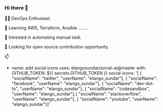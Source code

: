 ### Hi there 👋

👨‍💻 DevOps Enthusiast.

🌱 Learning AWS, Terraform, Ansible ........

🤖 Intrested in automating manual task.

🤝 Looking for open source contribution opportunity.

📫
- name: add social icons
  uses: elangosundar/social-ai@master
  with:
    GITHUB_TOKEN: ${{ secrets.GITHUB_TOKEN }}
    social-icons: '[ { "socialName": "twitter", "userName": "elango_sundar"}, { "socialName": "facebook", "userName": "elango_sundar"}, { "socialName": "dev-dot-to", "userName": "elango_sundar"}, { "socialName": "codesandbox", "userName": "elango_sundar"},{ "socialName": "stackoverflow", "userName": "elango_sundar"}, { "socialName": "youtube", "userName": "elango_sundar"}]'




<!--
**ritheshg06/ritheshg06** is a ✨ _special_ ✨ repository because its `README.md` (this file) appears on your GitHub profile.

Here are some ideas to get you started:

- 🔭 I’m currently working on ...
- 🌱 I’m currently learning ...
- 👯 I’m looking to collaborate on ...
- 🤔 I’m looking for help with ...
- 💬 Ask me about ...
- 📫 How to reach me: ...
- 😄 Pronouns: ...
- ⚡ Fun fact: ...
-->
